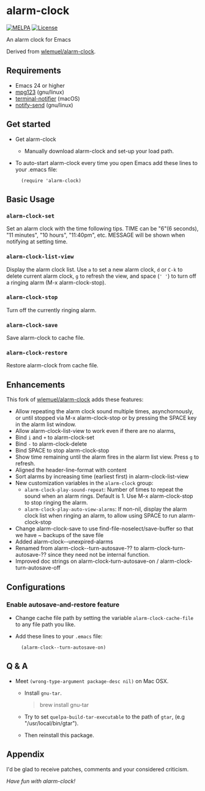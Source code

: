 # alarm-clock

[![MELPA](https://melpa.org/packages/alarm-clock-badge.svg)](https://melpa.org/#/alarm-clock)
[![License](http://img.shields.io/:license-gpl3-blue.svg)](http://www.gnu.org/licenses/gpl-3.0.html)

An alarm clock for Emacs

Derived from [wlemuel/alarm-clock](https://github.com/wlemuel/alarm-clock).

## Requirements

-   Emacs 24 or higher
-   [mpg123](http://mpg123.org) (gnu/linux)
-   [terminal-notifier](https://github.com/julienXX/terminal-notifier) (macOS)
-   [notify-send](https://manpages.debian.org/stretch/libnotify-bin/notify-send.1.en.html) (gnu/linux)

## Get started

-   Get alarm-clock
    -   Manually download alarm-clock and set-up your load path.
-   To auto-start alarm-clock every time you open Emacs add these lines to your .emacs file:

          (require 'alarm-clock)

## Basic Usage

### `alarm-clock-set`

Set an alarm clock with the time following tips.
TIME can be "6"(6 seconds), "11 minutes", "10 hours", "11:40pm", etc.
MESSAGE will be shown when notifying at setting time.

### `alarm-clock-list-view`

Display the alarm clock list.
Use `a` to set a new alarm clock, `d` or `C-k` to delete current alarm
clock, `g` to refresh the view, and space (`' '`) to turn off
a ringing alarm (M-x alarm-clock-stop).

### `alarm-clock-stop`

Turn off the currently ringing alarm.

### `alarm-clock-save`

Save alarm-clock to cache file.

### `alarm-clock-restore`

Restore alarm-clock from cache file.

## Enhancements

This fork of
[wlemuel/alarm-clock](https://github.com/wlemuel/alarm-clock) adds these features:

-   Allow repeating the alarm clock sound multiple times,
    asynchornously, or until stopped via M-x alarm-clock-stop
    or by pressing the SPACE key in the alarm list window.
-   Allow alarm-clock-list-view to work even if there are no alarms,
-   Bind `i` and `+` to alarm-clock-set
-   Bind `-` to alarm-clock-delete
-   Bind SPACE to stop alarm-clock-stop
-   Show time remaining until the alarm fires in the alarm list view. Press `g` to refresh.
-   Aligned the header-line-format with content
-   Sort alarms by increasing time (earliest first) in alarm-clock-list-view
-   New customization variables in the `alarm-clock` group:
    - `alarm-clock-play-sound-repeat`: Number of times to repeat the
      sound when an alarm rings. Default is 1. Use M-x alarm-clock-stop
      to stop ringing the alarm.
    - `alarm-clock-play-auto-view-alarms`: If non-nil, display the alarm
    clock list when ringing an alarm, to allow using SPACE to run alarm-clock-stop
-   Change alarm-clock-save to use find-file-noselect/save-buffer so that
    we have ~ backups of the save file
-   Added alarm-clock--unexpired-alarms
-   Renamed from alarm-clock--turn-autosave-?? to alarm-clock-turn-autosave-??
    since they need not be internal function.
-   Improved doc strings on alarm-clock-turn-autosave-on / alarm-clock-turn-autosave-off

## Configurations

### Enable autosave-and-restore feature

-   Change cache file path by setting the variable `alarm-clock-cache-file` to any file path you like.
-   Add these lines to your `.emacs` file:

          (alarm-clock--turn-autosave-on)

## Q & A

-   Meet `(wrong-type-argument package-desc nil)` on Mac OSX.

    -   Install `gnu-tar`.

        > brew install gnu-tar

    -   Try to set `quelpa-build-tar-executable` to the path of `gtar`, (e.g "/usr/local/bin/gtar").

    -   Then reinstall this package.

## Appendix

I'd be glad to receive patches,
comments and your considered criticism.

_Have fun with alarm-clock!_

